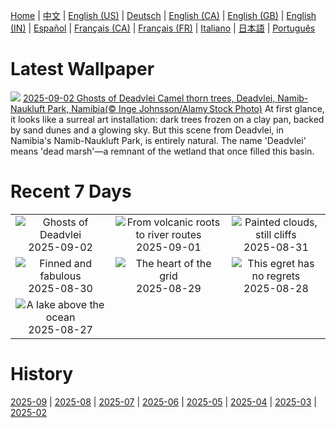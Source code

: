 [Home](../README.md) | [中文](zh-CN.md) | [English (US)](en-US.md) | [Deutsch](de-DE.md) | [English (CA)](en-CA.md) | [English (GB)](en-GB.md) | [English (IN)](en-IN.md) | [Español](es-ES.md) | [Français (CA)](fr-CA.md) | [Français (FR)](fr-FR.md) | [Italiano](it-IT.md) | [日本語](ja-JP.md) | [Português](pt-BR.md)

# Latest Wallpaper
![](https://www.bing.com/th?id=OHR.DeadvleiTrees_EN-CA3439734849_UHD.jpg)
[2025-09-02 Ghosts of Deadvlei Camel thorn trees, Deadvlei, Namib-Naukluft Park, Namibia(© Inge Johnsson/Alamy Stock Photo)](https://www.bing.com/th?id=OHR.DeadvleiTrees_EN-CA3439734849_UHD.jpg)
At first glance, it looks like a surreal art installation: dark trees frozen on a clay pan, backed by sand dunes and a glowing sky. But this scene from Deadvlei, in Namibia's Namib-Naukluft Park, is entirely natural. The name 'Deadvlei' means 'dead marsh'—a remnant of the wetland that once filled this basin.

# Recent 7 Days
|  |  |  |
|:---:|:---:|:---:|
| ![](https://www.bing.com/th?id=OHR.DeadvleiTrees_EN-CA3439734849_400x240.jpg "Ghosts of Deadvlei") 2025-09-02 | ![](https://www.bing.com/th?id=OHR.YellowstoneRiver_EN-CA9627036432_400x240.jpg "From volcanic roots to river routes") 2025-09-01 | ![](https://www.bing.com/th?id=OHR.ScottsBluff_EN-CA3033262054_400x240.jpg "Painted clouds, still cliffs") 2025-08-31 |
| ![](https://www.bing.com/th?id=OHR.MaldivesWhaleShark_EN-CA2849322101_400x240.jpg "Finned and fabulous") 2025-08-30 | ![](https://www.bing.com/th?id=OHR.PlazaMayor_EN-CA2624304818_400x240.jpg "The heart of the grid") 2025-08-29 | ![](https://www.bing.com/th?id=OHR.WhiteEgret_EN-CA2448116937_400x240.jpg "This egret has no regrets") 2025-08-28 |
| ![](https://www.bing.com/th?id=OHR.FaroeLake_EN-CA2287447037_400x240.jpg "A lake above the ocean") 2025-08-27 |  |  |

# History
[2025-09](../archives/wallpaper/en-CA/w_2025_09.md) | [2025-08](../archives/wallpaper/en-CA/w_2025_08.md) | [2025-07](../archives/wallpaper/en-CA/w_2025_07.md) | [2025-06](../archives/wallpaper/en-CA/w_2025_06.md) | [2025-05](../archives/wallpaper/en-CA/w_2025_05.md) | [2025-04](../archives/wallpaper/en-CA/w_2025_04.md) | [2025-03](../archives/wallpaper/en-CA/w_2025_03.md) | [2025-02](../archives/wallpaper/en-CA/w_2025_02.md)
